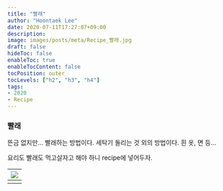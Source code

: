 ```yaml
---
title: "빨래"
author: "Hoontaek Lee"
date: 2020-07-11T17:27:07+09:00
description:
image: images/posts/meta/Recipe_빨래.jpg
draft: false
hideToc: false
enableToc: true
enableTocContent: false
tocPosition: outer
tocLevels: ["h2", "h3", "h4"]
tags:
- 2020
- Recipe
---
```


### 빨래

뜬금 없지만... 빨래하는 방법이다. 세탁기 돌리는 것 외의 방법이다. 흰 옷, 면 등... 

요리도 빨래도 먹고살자고 해야 하니 recipe에 넣어두자.

| <img src="/en/posts/Recipe/Recipe_페이지_8.jpg" style="zoom:100%;" /> |
| :----------------------------------------------------------: |
|                                                              |